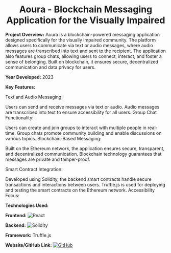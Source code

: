 <div align="center">
   <h1>Aoura - Blockchain Messaging Application for the Visually Impaired</h1>
</div>

**Project Overview:**
Aoura is a blockchain-powered messaging application designed specifically for the visually impaired community. The platform allows users to communicate via text or audio messages, where audio messages are transcribed into text and sent to the recipient. The application also features group chats, allowing users to connect, interact, and foster a sense of belonging. Built on blockchain, it ensures secure, decentralized communication and data privacy for users.

**Year Developed:** 2023

**Key Features:**

Text and Audio Messaging:

Users can send and receive messages via text or audio.
Audio messages are transcribed into text to ensure accessibility for all users.
Group Chat Functionality:

Users can create and join groups to interact with multiple people in real-time.
Group chats promote community building and enable discussions on various topics.
Blockchain-Based Messaging:

Built on the Ethereum network, the application ensures secure, transparent, and decentralized communication.
Blockchain technology guarantees that messages are private and tamper-proof.

Smart Contract Integration:

Developed using Solidity, the backend smart contracts handle secure transactions and interactions between users.
Truffle.js is used for deploying and testing the smart contracts on the Ethereum network.
Accessibility Focus:

**Technologies Used:**

**Frontend:** ![React](https://img.shields.io/badge/react-%2320232a.svg?style=for-the-badge&logo=react&logoColor=%2361DAFB)

**Backend:** ![Solidity](https://img.shields.io/badge/Solidity-%23363636.svg?style=for-the-badge&logo=solidity&logoColor=white)

**Framework:** Truffle.js

**Website/GitHub Link:** [![GitHub](https://img.shields.io/badge/github-%23121011.svg?style=for-the-badge&logo=github&logoColor=white)](https://github.com/Sally-Builds/blockchain_messaging)
